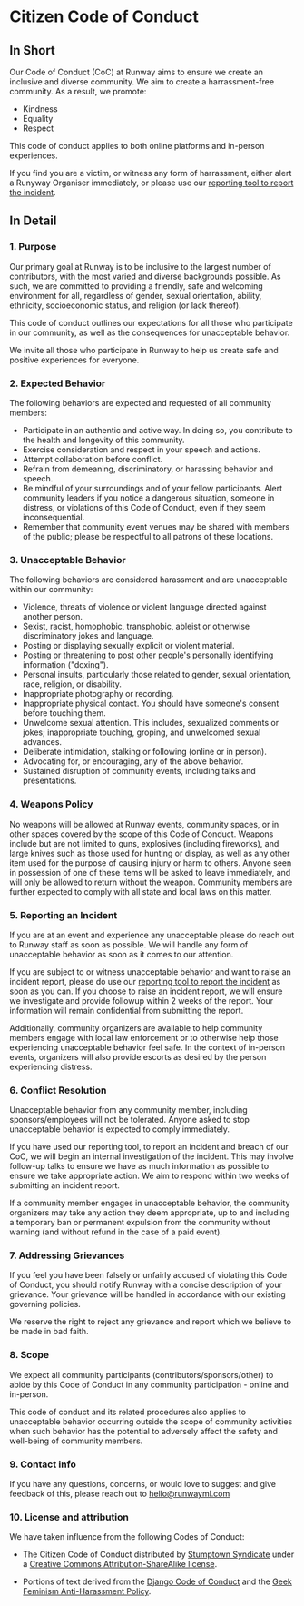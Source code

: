 # Citizen Code of Conduct

## In Short

Our Code of Conduct (CoC) at Runway aims to ensure we create an inclusive and diverse community. We aim to create a harrassment-free community. As a result, we promote:

* Kindness
* Equality
* Respect

This code of conduct applies to both online platforms and in-person experiences.

If you find you are a victim, or witness any form of harrassment, either alert a Runyway Organiser immediately, or please use our [reporting tool to report the incident](https://docs.google.com/forms/d/e/1FAIpQLSeFaYn-dBkCJ9hRcrCktw1XfqgE8Gf5fu6XnK9FUBIV36iBnQ/viewform).


## In Detail

### 1. Purpose

Our primary goal at Runway is to be inclusive to the largest number of contributors, with the most varied and diverse backgrounds possible. As such, we are committed to providing a friendly, safe and welcoming environment for all, regardless of gender, sexual orientation, ability, ethnicity, socioeconomic status, and religion (or lack thereof).

This code of conduct outlines our expectations for all those who participate in our community, as well as the consequences for unacceptable behavior.

We invite all those who participate in Runway to help us create safe and positive experiences for everyone.

### 2. Expected Behavior

The following behaviors are expected and requested of all community members:

 * Participate in an authentic and active way. In doing so, you contribute to the health and longevity of this community.
 * Exercise consideration and respect in your speech and actions.
 * Attempt collaboration before conflict.
 * Refrain from demeaning, discriminatory, or harassing behavior and speech.
 * Be mindful of your surroundings and of your fellow participants. Alert community leaders if you notice a dangerous situation, someone in distress, or violations of this Code of Conduct, even if they seem inconsequential.
 * Remember that community event venues may be shared with members of the public; please be respectful to all patrons of these locations.

### 3. Unacceptable Behavior

The following behaviors are considered harassment and are unacceptable within our community:

 * Violence, threats of violence or violent language directed against another person.
 * Sexist, racist, homophobic, transphobic, ableist or otherwise discriminatory jokes and language.
 * Posting or displaying sexually explicit or violent material.
 * Posting or threatening to post other people's personally identifying information ("doxing").
 * Personal insults, particularly those related to gender, sexual orientation, race, religion, or disability.
 * Inappropriate photography or recording.
 * Inappropriate physical contact. You should have someone's consent before touching them.
 * Unwelcome sexual attention. This includes, sexualized comments or jokes; inappropriate touching, groping, and unwelcomed sexual advances.
 * Deliberate intimidation, stalking or following (online or in person).
 * Advocating for, or encouraging, any of the above behavior.
 * Sustained disruption of community events, including talks and presentations.

### 4. Weapons Policy

No weapons will be allowed at Runway events, community spaces, or in other spaces covered by the scope of this Code of Conduct. Weapons include but are not limited to guns, explosives (including fireworks), and large knives such as those used for hunting or display, as well as any other item used for the purpose of causing injury or harm to others. Anyone seen in possession of one of these items will be asked to leave immediately, and will only be allowed to return without the weapon. Community members are further expected to comply with all state and local laws on this matter.

### 5. Reporting an Incident

If you are at an event and experience any unacceptable please do reach out to Runway staff as soon as possible. We will handle any form of unacceptable behavior as soon as it comes to our attention.

If you are subject to or witness unacceptable behavior and want to raise an incident report, please do use our [reporting tool to report the incident](https://docs.google.com/forms/d/e/1FAIpQLSeFaYn-dBkCJ9hRcrCktw1XfqgE8Gf5fu6XnK9FUBIV36iBnQ/viewform) as soon as you can. If you choose to raise an incident report, we will ensure we investigate and provide followup within 2 weeks of the report. Your information will remain confidential from submitting the report.

Additionally, community organizers are available to help community members engage with local law enforcement or to otherwise help those experiencing unacceptable behavior feel safe. In the context of in-person events, organizers will also provide escorts as desired by the person experiencing distress.

### 6. Conflict Resolution

Unacceptable behavior from any community member, including sponsors/employees will not be tolerated. Anyone asked to stop unacceptable behavior is expected to comply immediately.

If you have used our reporting tool, to report an incident and breach of our CoC, we will begin an internal investigation of the incident. This may involve follow-up talks to ensure we have as much information as possible to ensure we take appropriate action. We aim to respond within two weeks of submitting an incident report.

If a community member engages in unacceptable behavior, the community organizers may take any action they deem appropriate, up to and including a temporary ban or permanent expulsion from the community without warning (and without refund in the case of a paid event).

### 7. Addressing Grievances

If you feel you have been falsely or unfairly accused of violating this Code of Conduct, you should notify Runway with a concise description of your grievance. Your grievance will be handled in accordance with our existing governing policies.

We reserve the right to reject any grievance and report which we believe to be made in bad faith.

### 8. Scope

We expect all community participants (contributors/sponsors/other) to abide by this Code of Conduct in any community participation - online and in-person.

This code of conduct and its related procedures also applies to unacceptable behavior occurring outside the scope of community activities when such behavior has the potential to adversely affect the safety and well-being of community members.

### 9. Contact info

If you have any questions, concerns, or would love to suggest and give feedback of this, please reach out to [hello@runwayml.com](mailto:hello@runwayml.com)

### 10. License and attribution

We have taken influence from the following Codes of Conduct:

* The Citizen Code of Conduct distributed by [Stumptown Syndicate](http://stumptownsyndicate.org) under a [Creative Commons Attribution-ShareAlike license](http://creativecommons.org/licenses/by-sa/3.0/).

* Portions of text derived from the [Django Code of Conduct](https://www.djangoproject.com/conduct/) and the [Geek Feminism Anti-Harassment Policy](http://geekfeminism.wikia.com/wiki/Conference_anti-harassment/Policy).
